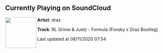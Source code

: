 ## Currently Playing on SoundCloud

[<img align="left" width="100" src="https://i1.sndcdn.com/artworks-kglF3gVQnxUqOgqy-ieVDMQ-t50x50.jpg">](https://soundcloud.com/draz_music/formula-foxsky-x-draz-bootleg)

**Artist**: draz 

**Track**: RL Grime & Juelz - Formula (Foxsky x Draz Bootleg)

Last updated at 08/11/2020 07:54
